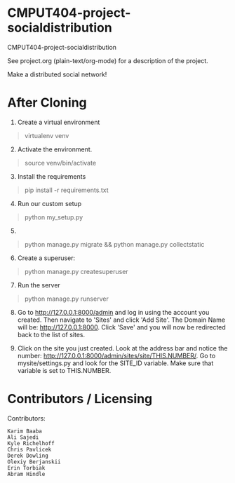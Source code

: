CMPUT404-project-socialdistribution
===================================


CMPUT404-project-socialdistribution

See project.org (plain-text/org-mode) for a description of the project.

Make a distributed social network!

After Cloning
===================================

1) Create a virtual environment   
>virtualenv venv 

2) Activate the environment.    
>source venv/bin/activate 

3) Install the requirements   
>pip install -r requirements.txt

4) Run our custom setup   
>python my_setup.py

5)   
>python manage.py migrate && python manage.py collectstatic

6) Create a superuser:    
>python manage.py createsuperuser    

7) Run the server    
>python manage.py runserver    

8) Go to http://127.0.0.1:8000/admin and log in using the account you created. Then navigate to 'Sites' and click 'Add Site'. The Domain Name will be: http://127.0.0.1:8000. Click 'Save' and you will now be redirected back to the list of sites.     

9) Click on the site you just created. Look at the address bar and notice the number: http://127.0.0.1:8000/admin/sites/site/THIS.NUMBER/. Go to mysite/settings.py and look for the SITE_ID variable. Make sure that variable is set to THIS.NUMBER. 


Contributors / Licensing
========================

Contributors:

    Karim Baaba
    Ali Sajedi
    Kyle Richelhoff
    Chris Pavlicek
    Derek Dowling
    Olexiy Berjanskii
    Erin Torbiak
    Abram Hindle

